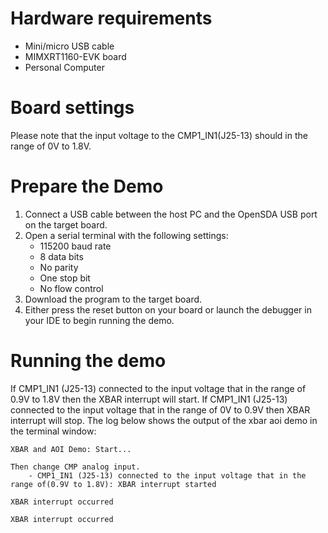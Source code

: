 Hardware requirements
=====================
- Mini/micro USB cable
- MIMXRT1160-EVK board
- Personal Computer

Board settings
==============
Please note that the input voltage to the CMP1_IN1(J25-13) should in the range of 0V to 1.8V.

Prepare the Demo
===============
1.  Connect a USB cable between the host PC and the OpenSDA USB port on the target board.
2.  Open a serial terminal with the following settings:
    - 115200 baud rate
    - 8 data bits
    - No parity
    - One stop bit
    - No flow control
3.  Download the program to the target board.
4.  Either press the reset button on your board or launch the debugger in your IDE to begin running the demo.

Running the demo
================
If CMP1_IN1 (J25-13) connected to the input voltage that in the range of 0.9V to 1.8V then the XBAR interrupt will start.
If CMP1_IN1 (J25-13) connected to the input voltage that in the range of 0V to 0.9V then XBAR interrupt will stop.
The log below shows the output of the xbar aoi demo in the terminal window:
~~~~~~~~~~~~~~~~~~~~~~~~~~~~~~~~~~~
XBAR and AOI Demo: Start...

Then change CMP analog input.
    - CMP1_IN1 (J25-13) connected to the input voltage that in the range of(0.9V to 1.8V): XBAR interrupt started

XBAR interrupt occurred

XBAR interrupt occurred
~~~~~~~~~~~~~~~~~~~~~~~~~~~~~~~~~~~
